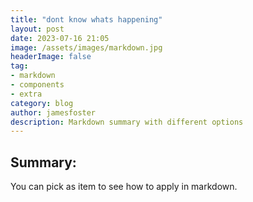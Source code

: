 ```yaml
---
title: "dont know whats happening"
layout: post
date: 2023-07-16 21:05
image: /assets/images/markdown.jpg
headerImage: false
tag:
- markdown
- components
- extra
category: blog
author: jamesfoster
description: Markdown summary with different options
---
```


## Summary:

You can pick as item to see how to apply in markdown.
